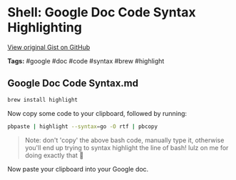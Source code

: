 # Shell: Google Doc Code Syntax Highlighting 

[View original Gist on GitHub](https://gist.github.com/Integralist/7e6342f53056257d375a8f525120802b)

**Tags:** #google #doc #code #syntax #brew #highlight

## Google Doc Code Syntax.md

```bash
brew install highlight
```

Now copy some code to your clipboard, followed by running:

```bash
pbpaste | highlight --syntax=go -O rtf | pbcopy
```

> Note: don't 'copy' the above bash code, manually type it, otherwise you'll end up trying to syntax highlight the line of bash! lulz on me for doing exactly that :facepalm:

Now paste your clipboard into your Google doc.


